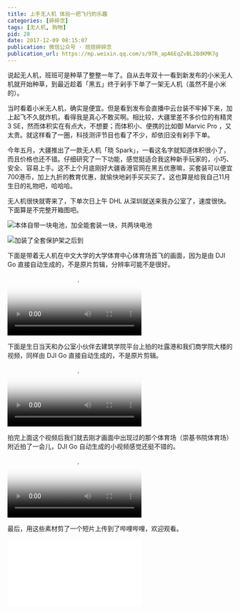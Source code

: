 ```yaml
---
title: 上手无人机 体验一把飞行的乐趣
categories: [碎碎念]
tags: [无人机, 购物]
pid: 28
date: 2017-12-09 08:15:07
publication: 微信公众号 · 班班碎碎念
publication_url: https://mp.weixin.qq.com/s/9TR_apA6EqZvBL2BdKMK7g
---
```


说起无人机，班班可是种草了整整一年了。自从去年双十一看到新发布的小米无人机就开始种草，到最近趁着「黑五」终于剁手下单了一架无人机（虽然不是小米的）。

当时看着小米无人机，确实是便宜。但是看到发布会直播中云台装不牢掉下来，加上起飞不久就炸机，看得我是真心不敢买啊。相比较，大疆里差不多价位的有精灵 3 SE，然而体积实在有点大，不想要；而体积小、便携的比如御 Marvic Pro ，又太贵。就这样看了一圈，科技测评节目也看了不少，却依旧没有剁手下单。<!--more-->

今年五月，大疆推出了一款无人机「晓 Spark」，一看这名字就知道体积很小了，而且价格也还不错。仔细研究了一下功能，感觉挺适合我这种新手玩家的，小巧、安全、容易上手。这不上个月底刚好大疆香港官网在黑五优惠嘛，买套装可以便宜700港币，加上九折的教育优惠，就愉快地剁手买买买了。这也算是给我自己11月生日的礼物吧，哈哈哈。

无人机很快就寄来了，下单次日上午 DHL 从深圳就送来我办公室了，速度很快。下面算是不完整开箱图吧。

![本体自带一块电池，加全能套装一块，共两块电池](https://web-1256060851.cos.ap-hongkong.myqcloud.com/posts/28/spark1.jpeg!450x)

![加装了全套保护架之后到](https://web-1256060851.cos.ap-hongkong.myqcloud.com/posts/28/spark2.jpeg!450x)

下面是带着无人机在中文大学的大学体育中心体育场首飞的画面，因为是由 DJI Go 直接自动生成的，不是原片剪辑，分辨率可能不是很好。
<video src="https://web-1256060851.cos.ap-hongkong.myqcloud.com/posts/28/SportsCenter.m4v" poster="https://web-1256060851.cos.ap-hongkong.myqcloud.com/posts/28/SportsCenter.png" type="video/m4v" controls="controls"></video>

下面是生日当天和办公室小伙伴去建筑学院平台上拍的吐露港和我们商学院大楼的视频，同样由 DJI Go 直接自动生成的，不是原片剪辑。
<video src="https://web-1256060851.cos.ap-hongkong.myqcloud.com/posts/28/bschool.m4v" poster="https://web-1256060851.cos.ap-hongkong.myqcloud.com/posts/28/bschool.png" type="video/m4v" controls="controls"></video>

拍完上面这个视频后我们就去刚才画面中出现过的那个体育场（崇基书院体育场）附近拍了一会儿，DJI Go 自动生成的小视频感觉还挺不错的。
<video src="https://web-1256060851.cos.ap-hongkong.myqcloud.com/posts/28/ChungChiCollege.m4v" poster="https://web-1256060851.cos.ap-hongkong.myqcloud.com/posts/28/ChungChiCollege.png" type="video/m4v" controls="controls"></video>

最后，用这些素材剪了一个短片上传到了哔哩哔哩，欢迎观看。

<iframe src="//player.bilibili.com/player.html?aid=838345990&bvid=BV1hg4y1i7tL&cid=194768979&page=1" scrolling="no" border="0" frameborder="no" framespacing="0" allowfullscreen="true"> </iframe>